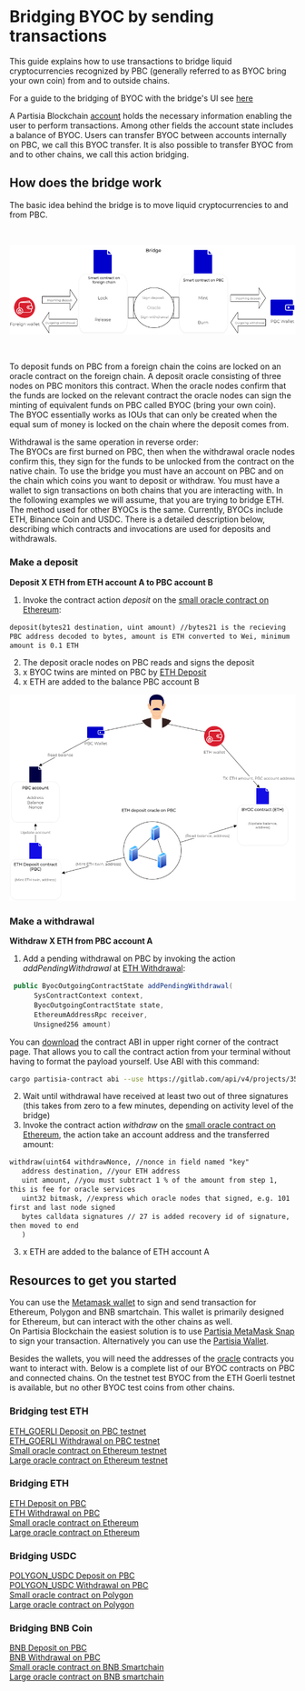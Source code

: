 # Bridging BYOC by sending transactions



This guide explains how to use transactions to bridge liquid cryptocurrencies recognized by PBC (generally referred to as BYOC bring your own coin) from and to outside chains. 

For a guide to the bridging of BYOC with the bridge's UI see [here](byoc.md)

A Partisia Blockchain [account](create-an-account.md) holds the necessary information enabling the user to perform transactions. Among other fields the account state includes a balance of BYOC. Users can transfer BYOC between accounts internally on PBC, we call this BYOC transfer. It is also possible to transfer BYOC from and to other chains, we call this action bridging.   

## How does the bridge work

The basic idea behind the bridge is to move liquid cryptocurrencies to and from PBC.

&nbsp;

![Diagram0](../pbc-fundamentals/bridge-overview.png)

&nbsp;  


To deposit funds on PBC from a foreign chain the coins are locked on an oracle contract on the foreign chain. A deposit oracle consisting of three nodes on PBC monitors this contract. When the oracle nodes confirm that the funds are locked on the relevant contract the oracle nodes can sign the minting of equivalent funds on PBC called BYOC (bring your own coin).   
The BYOC essentially works as IOUs that can only be created when the equal sum of money is locked on the chain where the deposit comes from.
   
Withdrawal is the same operation in reverse order:    
The BYOCs are first burned on PBC, then when the withdrawal oracle nodes confirm this, they sign for the funds to be unlocked from the contract on the native chain.
To use the bridge you must have an account on PBC and on the chain which coins you want to deposit or withdraw. You must have a wallet to sign transactions on both chains that you are interacting with. In the following examples we will assume, that you are trying to bridge ETH. The method used for other BYOCs is the same. Currently, BYOCs include ETH, Binance Coin and USDC. There is a detailed description below, describing which contracts and invocations are used for deposits and withdrawals.

### Make a deposit

**Deposit X ETH from ETH account A to PBC account B**

1. Invoke the contract action _deposit_ on the [small oracle contract on Ethereum](https://etherscan.io/address/0xf393d008077c97f2632fa04a910969ac58f88e3c#writeProxyContract):
```SOL
deposit(bytes21 destination, uint amount) //bytes21 is the recieving PBC address decoded to bytes, amount is ETH converted to Wei, minimum amount is 0.1 ETH
```
2. The deposit oracle nodes on PBC reads and signs the deposit   
3. x BYOC twins are minted on PBC by [ETH Deposit](https://browser.partisiablockchain.com/contracts/045dbd4c13df987d7fb4450e54bcd94b34a80f2351)   
4. x ETH are added to the balance PBC account B   


![Diagram1](../pbc-fundamentals/depositBridge.png)


### Make a withdrawal

**Withdraw X ETH from PBC account A**   

1. Add a pending withdrawal on PBC by invoking the action _addPendingWithdrawal_ at [ETH Withdrawal](https://browser.partisiablockchain.com/contracts/043b1822925da011657f9ab3d6ff02cf1e0bfe0146):
```JAVA 
 public ByocOutgoingContractState addPendingWithdrawal(
      SysContractContext context,
      ByocOutgoingContractState state,
      EthereumAddressRpc receiver,
      Unsigned256 amount) 
```
You can [download](https://browser.partisiablockchain.com/contracts/043b1822925da011657f9ab3d6ff02cf1e0bfe0146?tab=transactions) the contract ABI in upper right corner of the contract page. That allows you to call the contract action from your terminal without having to format the payload yourself. Use ABI with this command:
```BASH
cargo partisia-contract abi --use https://gitlab.com/api/v4/projects/35039227/packages/maven/com/partisiablockchain/language/abi-client/3.25.0/abi-client-3.25.0-jar-with-dependencies.jar codegen --ts <path to .abi file> <output TS file>
```
2. Wait until withdrawal have received at least two out of three signatures (this takes from zero to a few minutes, depending on activity level of the bridge)
3. Invoke the contract action _withdraw_ on the [small oracle contract on Ethereum](https://etherscan.io/address/0xf393d008077c97f2632fa04a910969ac58f88e3c#writeProxyContract), the action take an account address and the transferred amount:
```SOL
withdraw(uint64 withdrawNonce, //nonce in field named "key"
   address destination, //your ETH address
   uint amount, //you must subtract 1 % of the amount from step 1, this is fee for oracle services
   uint32 bitmask, //express which oracle nodes that signed, e.g. 101 first and last node signed
   bytes calldata signatures // 27 is added recovery id of signature, then moved to end 
   )

```
3. x ETH are added to the balance of ETH account A    

   
## Resources to get you started

You can use the [Metamask wallet](https://metamask.io/download/) to sign and send transaction for Ethereum, Polygon and BNB smartchain. This wallet is primarily designed for Ethereum, but can interact with the other chains as well.    
On Partisia Blockchain the easiest solution is to use [Partisia MetaMask Snap](https://snaps.metamask.io/snap/npm/partisiablockchain/snap/) to sign your transaction.  Alternatively you can use the [Partisia Wallet](https://chrome.google.com/webstore/detail/partisia-wallet/gjkdbeaiifkpoencioahhcilildpjhgh).

Besides the wallets, you will need the addresses of the [oracle](../node-operations/oracles-on-partisia-blockchain.md) contracts you want to interact with. Below is a complete list of our BYOC contracts on PBC and connected chains. On the testnet test BYOC from the ETH Goerli testnet is available, but no other BYOC test coins from other chains.

### Bridging test ETH

[ETH_GOERLI Deposit on PBC testnet](https://browser.testnet.partisiablockchain.com/contracts/045dbd4c13df987d7fb4450e54bcd94b34a80f2351)       
[ETH_GOERLI Withdrawal on PBC testnet](https://browser.testnet.partisiablockchain.com/contracts/043b1822925da011657f9ab3d6ff02cf1e0bfe0146)     
[Small oracle contract on Ethereum testnet](https://goerli.etherscan.io/address/0x4818370f9d55fb34de93e200076533696c4531f3)    
[Large oracle contract on Ethereum testnet](https://goerli.etherscan.io/address/0x5De7b80e5CeB9550ee1BeC3291b15e9B04E8de68)    

### Bridging ETH

[ETH Deposit on PBC](https://browser.partisiablockchain.com/contracts/045dbd4c13df987d7fb4450e54bcd94b34a80f2351)   
[ETH Withdrawal on PBC](https://browser.partisiablockchain.com/contracts/043b1822925da011657f9ab3d6ff02cf1e0bfe0146)   
[Small oracle contract on Ethereum](https://etherscan.io/address/0xf393d008077c97f2632fa04a910969ac58f88e3c)   
[Large oracle contract on Ethereum](https://etherscan.io/address/0x3435359df1d8c126ea1b68bb51e958fdf43f8272)   


### Bridging USDC

[POLYGON_USDC Deposit on PBC](https://browser.partisiablockchain.com/contracts/042f2f190765e27f175424783a1a272e2a983ef372)   
[POLYGON_USDC Withdrawal on PBC](https://browser.partisiablockchain.com/contracts/04adfe4aaacc824657e49a59bdc8f14df87aa8531a)   
[Small oracle contract on Polygon](https://polygonscan.com/address/0x4c4ecb1efb3bc2a065af1f714b60980a6562c26f)   
[Large oracle contract on Polygon](https://polygonscan.com/address/0x3435359df1d8c126ea1b68bb51e958fdf43f8272)   

### Bridging BNB Coin

[BNB Deposit on PBC](https://browser.partisiablockchain.com/contracts/047e1c96cd53943d1e0712c48d022fb461140e6b9f)   
[BNB Withdrawal on PBC](https://browser.partisiablockchain.com/contracts/044bd689e5fe2995d679e946a2046f69f022be7c10)   
[Small oracle contract on BNB Smartchain](https://bscscan.com/address/0x05ee4eee70452dd555ecc3f997ea03c6fba29ac1)   
[Large oracle contract on BNB smartchain](https://bscscan.com/address/0x4c4ecb1efb3bc2a065af1f714b60980a6562c26f)   


